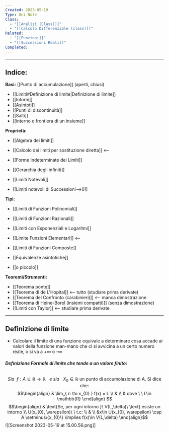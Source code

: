 ```yaml
---
Created: 2023-05-19
Type: Uni Note
Class:
  - "[[Analisi (Class)]]"
  - "[[Calcolo Differenziale (class)]]"
Related:
  - "[[Funzioni]]"
  - "[[Successioni Reali]]"
Completed:
---
```

---
## Indice:
**Basi:**
[[Punto di accumulazione]] (aperti, chiusi)
- [[Limiti#Definizione di limite|Definizione di limite]]
- [[Intorni]]
- [[Asintoti]]
- [[Punti di discontinuità]]
- [[Salti]]
- [[interno e frontiera di un insieme]]

**Proprietà:**
- [[Algebra dei limiti]]
- [[Calcolo dei limiti per sostituzione diretta]] <--
- [[Forme Indeterminate dei Limiti]]

- [[Gerarchia degli infiniti]]
- [[Limiti Notevoli]]
- [[Limiti notevoli di Successioni-->0]]

**Tipi:**
- [[Limiti di Funzioni Polinomiali]]
- [[Limiti di Funzioni Razionali]]
- [[Limiti con Esponenziali e Logaritmi]]
- [[Limite Funzioni Elementari]] <--
- [[Limiti di Funzioni Composte]]

- [[Equivalenze asintotiche]]
- [[o piccolo]]

**Teoremi/Strumenti:**
- [[Teorema ponte]]
- [[Teorema di de L'Hopital]] <-- tutto (studiare prima derivate)
- [[Teorema del Confronto (carabinieri)]] <-- manca dimostrazione
- [[Teorema di Heine-Borel (insiemi compatti)]] (senza dimostrazione)
- [[Limiti con Taylor]] <-- studiare prima derivate

---
## Definizione di limite
- Calcolare il limite di una funzione equivale a determinare cosa accade ai valori della funzione man-mano che ci si avvicina a un certo numero reale, o si va a +∞ o -∞

###### **Definizione Formale di limite che tende a un valore finito:**
$$Sia\ \ f:A\subseteq \mathbb{R} \to \mathbb{R}\ \ \ e \ sia \ \ \ X_{0}\in \mathbb{R} \text{ un punto di accumolazione di A. Si dice che:} $$
$$\begin{align}
& \lim_{ n \to x_{0} } f(x) = L  \\
& \\
& dove \ \ L\in \mathbb{R}
\end{align} $$
$$\begin{align}
& \text{Se, per ogni intorno }\ V(L,\delta)\ \text{ esiste un intorno }\ U(x_{0}, \varepsilon)\ \ t.c: \\
& \\
&x\in U(x_{0}, \varepsilon) \cap A \setminus\{x_{0}\} \implies f(x)\in V(L,\delta)
\end{align}$$
![[Screenshot 2023-05-19 at 15.00.56.png]]


